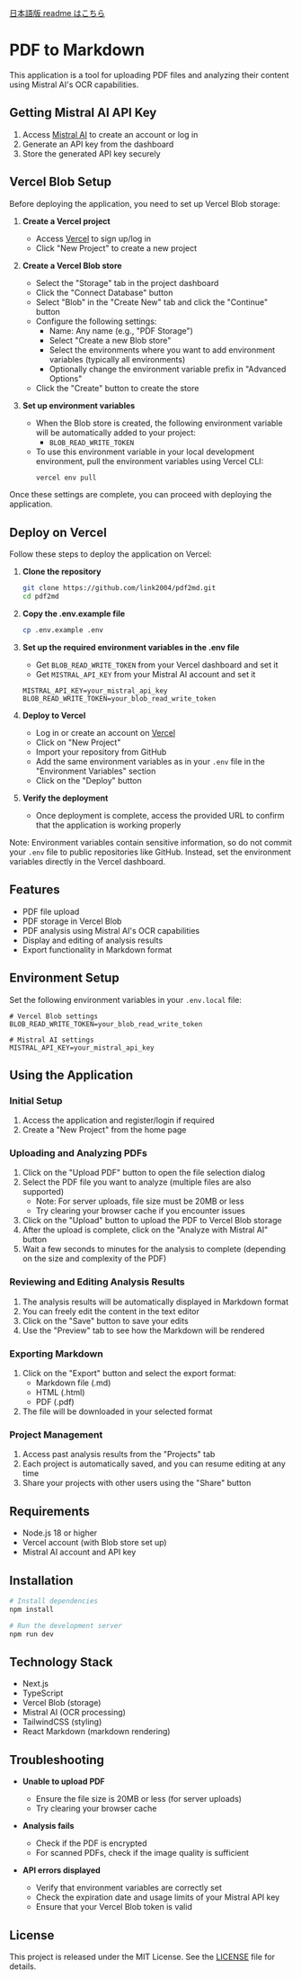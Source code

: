 [日本語版 readme はこちら](./README-ja.md)

# PDF to Markdown

This application is a tool for uploading PDF files and analyzing their content using Mistral AI's OCR capabilities.

## Getting Mistral AI API Key

1. Access [Mistral AI](https://mistral.ai/) to create an account or log in
2. Generate an API key from the dashboard
3. Store the generated API key securely

## Vercel Blob Setup

Before deploying the application, you need to set up Vercel Blob storage:

1. **Create a Vercel project**

   - Access [Vercel](https://vercel.com/) to sign up/log in
   - Click "New Project" to create a new project

2. **Create a Vercel Blob store**

   - Select the "Storage" tab in the project dashboard
   - Click the "Connect Database" button
   - Select "Blob" in the "Create New" tab and click the "Continue" button
   - Configure the following settings:
     - Name: Any name (e.g., "PDF Storage")
     - Select "Create a new Blob store"
     - Select the environments where you want to add environment variables (typically all environments)
     - Optionally change the environment variable prefix in "Advanced Options"
   - Click the "Create" button to create the store

3. **Set up environment variables**

   - When the Blob store is created, the following environment variable will be automatically added to your project:
     - `BLOB_READ_WRITE_TOKEN`
   - To use this environment variable in your local development environment, pull the environment variables using Vercel CLI:
     ```bash
     vercel env pull
     ```

Once these settings are complete, you can proceed with deploying the application.

## Deploy on Vercel

Follow these steps to deploy the application on Vercel:

1. **Clone the repository**

   ```bash
   git clone https://github.com/link2004/pdf2md.git
   cd pdf2md
   ```

2. **Copy the .env.example file**

   ```bash
   cp .env.example .env
   ```

3. **Set up the required environment variables in the .env file**

   - Get `BLOB_READ_WRITE_TOKEN` from your Vercel dashboard and set it
   - Get `MISTRAL_API_KEY` from your Mistral AI account and set it

   ```
   MISTRAL_API_KEY=your_mistral_api_key
   BLOB_READ_WRITE_TOKEN=your_blob_read_write_token
   ```

4. **Deploy to Vercel**

   - Log in or create an account on [Vercel](https://vercel.com)
   - Click on "New Project"
   - Import your repository from GitHub
   - Add the same environment variables as in your `.env` file in the "Environment Variables" section
   - Click on the "Deploy" button

5. **Verify the deployment**
   - Once deployment is complete, access the provided URL to confirm that the application is working properly

Note: Environment variables contain sensitive information, so do not commit your `.env` file to public repositories like GitHub. Instead, set the environment variables directly in the Vercel dashboard.

## Features

- PDF file upload
- PDF storage in Vercel Blob
- PDF analysis using Mistral AI's OCR capabilities
- Display and editing of analysis results
- Export functionality in Markdown format

## Environment Setup

Set the following environment variables in your `.env.local` file:

```
# Vercel Blob settings
BLOB_READ_WRITE_TOKEN=your_blob_read_write_token

# Mistral AI settings
MISTRAL_API_KEY=your_mistral_api_key
```

## Using the Application

### Initial Setup

1. Access the application and register/login if required
2. Create a "New Project" from the home page

### Uploading and Analyzing PDFs

1. Click on the "Upload PDF" button to open the file selection dialog
2. Select the PDF file you want to analyze (multiple files are also supported)
   - Note: For server uploads, file size must be 20MB or less
   - Try clearing your browser cache if you encounter issues
3. Click on the "Upload" button to upload the PDF to Vercel Blob storage
4. After the upload is complete, click on the "Analyze with Mistral AI" button
5. Wait a few seconds to minutes for the analysis to complete (depending on the size and complexity of the PDF)

### Reviewing and Editing Analysis Results

1. The analysis results will be automatically displayed in Markdown format
2. You can freely edit the content in the text editor
3. Click on the "Save" button to save your edits
4. Use the "Preview" tab to see how the Markdown will be rendered

### Exporting Markdown

1. Click on the "Export" button and select the export format:
   - Markdown file (.md)
   - HTML (.html)
   - PDF (.pdf)
2. The file will be downloaded in your selected format

### Project Management

1. Access past analysis results from the "Projects" tab
2. Each project is automatically saved, and you can resume editing at any time
3. Share your projects with other users using the "Share" button

## Requirements

- Node.js 18 or higher
- Vercel account (with Blob store set up)
- Mistral AI account and API key

## Installation

```bash
# Install dependencies
npm install

# Run the development server
npm run dev
```

## Technology Stack

- Next.js
- TypeScript
- Vercel Blob (storage)
- Mistral AI (OCR processing)
- TailwindCSS (styling)
- React Markdown (markdown rendering)

## Troubleshooting

- **Unable to upload PDF**

  - Ensure the file size is 20MB or less (for server uploads)
  - Try clearing your browser cache

- **Analysis fails**

  - Check if the PDF is encrypted
  - For scanned PDFs, check if the image quality is sufficient

- **API errors displayed**
  - Verify that environment variables are correctly set
  - Check the expiration date and usage limits of your Mistral API key
  - Ensure that your Vercel Blob token is valid

## License

This project is released under the MIT License. See the [LICENSE](./LICENSE) file for details.
